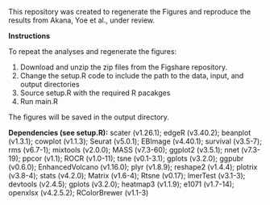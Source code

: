 This repository was created to regenerate the Figures and reproduce the results from Akana, Yoe et al., under review.

**Instructions**

To repeat the analyses and regenerate the figures:
1. Download and unzip the zip files from the Figshare repository.
2. Change the setup.R code to include the path to the data, input, and output directories
3. Source setup.R with the required R pacakges
4. Run main.R

The figures will be saved in the output directory.


**Dependencies (see setup.R):** scater (v1.26.1); edgeR (v3.40.2); beanplot (v1.3.1); cowplot (v1.1.3); Seurat (v5.0.1); EBImage (v4.40.1); survival (v3.5-7); rms (v6.7-1); mixtools (v2.0.0); MASS (v7.3-60); ggplot2 (v3.5.1); nnet (v7.3-19); ppcor (v1.1); ROCR (v1.0-11); tsne (v0.1-3.1); gplots (v3.2.0); ggpubr (v0.6.0); EnhancedVolcano (v1.16.0); plyr (v1.8.9); reshape2 (v1.4.4); plotrix (v3.8-4); stats (v4.2.0); Matrix (v1.6-4); Rtsne (v0.17); lmerTest (v3.1-3); devtools (v2.4.5); gplots (v3.2.0); heatmap3 (v1.1.9); e1071 (v1.7-14); openxlsx (v4.2.5.2); RColorBrewer (v1.1-3)
